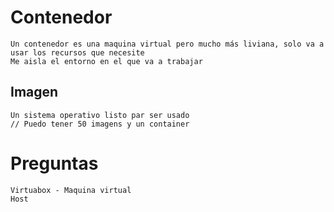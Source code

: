 # Contenedor
    Un contenedor es una maquina virtual pero mucho más liviana, solo va a usar los recursos que necesite
    Me aisla el entorno en el que va a trabajar

## Imagen
    Un sistema operativo listo par ser usado
    // Puedo tener 50 imagens y un container

# Preguntas
    Virtuabox - Maquina virtual
    Host